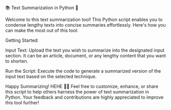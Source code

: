 📚 Text Summarization in Python 🐍

Welcome to this text summarization tool! This Python script enables you to condense lengthy texts into concise summaries effortlessly. Here's how you can make the most out of this tool:

Getting Started:

Input Text: Upload the text you wish to summarize into the designated input section. It can be an article, document, or any lengthy content that you want to shorten.

Run the Script: Execute the code to generate a summarized version of the input text based on the selected technique.


Happy Summarizing! HEHE 📝✨
Feel free to customize, enhance, or share this script to help others harness the power of text summarization in Python. Your feedback and contributions are highly appreciated to improve this tool further!

